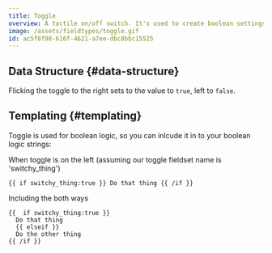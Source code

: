 ```yaml
---
title: Toggle
overview: A tactile on/off switch. It's used to create boolean settings. True and false. Nice, simple, and uncomplicated.
image: /assets/fieldtypes/toggle.gif
id: ac5f8f98-616f-4621-a7ee-dbc8bbc15525
---
```

## Data Structure {#data-structure}

Flicking the toggle to the right sets to the value to `true`, left to `false`.

## Templating {#templating}

Toggle is used for boolean logic, so you can inlcude it in to your boolean logic strings:

When toggle is on the left (assuming our toggle fieldset name is 'switchy_thing')

``` .template
{{ if switchy_thing:true }} Do that thing {{ /if }}
```

Including the both ways

``` .template
{{  if switchy_thing:true }}
  Do that thing
  {{ elseif }} 
  Do the other thing
{{ /if }}
